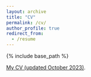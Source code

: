 ```yaml
---
layout: archive
title: "CV"
permalink: /cv/
author_profile: true
redirect_from:
  - /resume
---
```


{% include base_path %}

[My CV (updated October 2023)](/cv/CV_2023_new.pdf).
